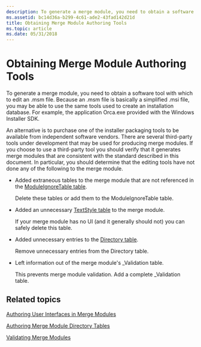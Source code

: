 ```yaml
---
description: To generate a merge module, you need to obtain a software tool with which to edit an .msm file.
ms.assetid: bc14d36a-b299-4c61-ade2-43fad142d21d
title: Obtaining Merge Module Authoring Tools
ms.topic: article
ms.date: 05/31/2018
---
```


# Obtaining Merge Module Authoring Tools

To generate a merge module, you need to obtain a software tool with which to edit an .msm file. Because an .msm file is basically a simplified .msi file, you may be able to use the same tools used to create an installation database. For example, the application Orca.exe provided with the Windows Installer SDK.

An alternative is to purchase one of the installer packaging tools to be available from independent software vendors. There are several third-party tools under development that may be used for producing merge modules. If you choose to use a third-party tool you should verify that it generates merge modules that are consistent with the standard described in this document. In particular, you should determine that the editing tools have not done any of the following to the merge module.

-   Added extraneous tables to the merge module that are not referenced in the [ModuleIgnoreTable table](moduleignoretable-table.md).

    Delete these tables or add them to the ModuleIgnoreTable table.

-   Added an unnecessary [TextStyle table](textstyle-table.md) to the merge module.

    If your merge module has no UI (and it generally should not) you can safely delete this table.

-   Added unnecessary entries to the [Directory table](directory-table.md).

    Remove unnecessary entries from the Directory table.

-   Left information out of the merge module's \_Validation table.

    This prevents merge module validation. Add a complete \_Validation table.

## Related topics

<dl> <dt>

[Authoring User Interfaces in Merge Modules](authoring-user-interfaces-in-merge-modules.md)
</dt> <dt>

[Authoring Merge Module Directory Tables](authoring-merge-module-directory-tables.md)
</dt> <dt>

[Validating Merge Modules](validating-merge-modules.md)
</dt> </dl>

 

 



